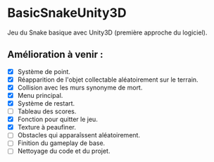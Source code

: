 # BasicSnakeUnity3D
Jeu du Snake basique avec Unity3D (première approche du logiciel).

## Amélioration à venir :

  + [x] Système de point.
  + [x] Réapparition de l'objet collectable aléatoirement sur le terrain.
  + [x] Collision avec les murs synonyme de mort.
  + [x] Menu principal.
  + [x] Système de restart.
  + [ ] Tableau des scores.
  + [x] Fonction pour quitter le jeu.
  + [x] Texture à peaufiner.
  + [ ] Obstacles qui apparaîssent aléatoirement.
  + [ ] Finition du gameplay de base.
  + [ ] Nettoyage du code et du projet.
